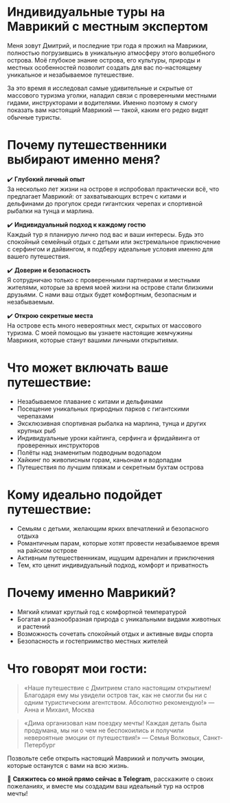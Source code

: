 # Индивидуальные туры на Маврикий с местным экспертом

Меня зовут Дмитрий, и последние три года я прожил на Маврикии, полностью погрузившись в уникальную атмосферу этого волшебного острова. Моё глубокое знание острова, его культуры, природы и местных особенностей позволит создать для вас по-настоящему уникальное и незабываемое путешествие.

За это время я исследовал самые удивительные и скрытые от массового туризма уголки, наладил связи с проверенными местными гидами, инструкторами и водителями. Именно поэтому я смогу показать вам настоящий Маврикий — такой, каким его редко видят обычные туристы.

# Почему путешественники выбирают именно меня?

✔️ **Глубокий личный опыт**  
За несколько лет жизни на острове я испробовал практически всё, что предлагает Маврикий: от захватывающих встреч с китами и дельфинами до прогулок среди гигантских черепах и спортивной рыбалки на тунца и марлина.

✔️ **Индивидуальный подход к каждому гостю**  
Каждый тур я планирую лично под вас и ваши интересы. Будь это спокойный семейный отдых с детьми или экстремальное приключение с серфингом и дайвингом, я подберу идеальные условия именно для вашего путешествия.

✔️ **Доверие и безопасность**  
Я сотрудничаю только с проверенными партнерами и местными жителями, которые за время моей жизни на острове стали близкими друзьями. С нами ваш отдых будет комфортным, безопасным и незабываемым.

✔️ **Открою секретные места**  
На острове есть много невероятных мест, скрытых от массового туризма. С моей помощью вы узнаете настоящие жемчужины Маврикия, которые станут вашими личными открытиями.

# Что может включать ваше путешествие:

- Незабываемое плавание с китами и дельфинами
- Посещение уникальных природных парков с гигантскими черепахами
- Эксклюзивная спортивная рыбалка на марлина, тунца и других крупных рыб
- Индивидуальные уроки кайтинга, серфинга и фридайвинга от проверенных инструкторов
- Полёты над знаменитым подводным водопадом
- Хайкинг по живописным горам, каньонам и водопадам
- Путешествия по лучшим пляжам и секретным бухтам острова

# Кому идеально подойдет путешествие:

- Семьям с детьми, желающим ярких впечатлений и безопасного отдыха
- Романтичным парам, которые хотят провести незабываемое время на райском острове
- Активным путешественникам, ищущим адреналин и приключения
- Тем, кто ценит индивидуальный подход, комфорт и приватность

# Почему именно Маврикий?

- Мягкий климат круглый год с комфортной температурой
- Богатая и разнообразная природа с уникальными видами животных и растений
- Возможность сочетать спокойный отдых и активные виды спорта
- Безопасность и гостеприимство местных жителей

# Что говорят мои гости:

> «Наше путешествие с Дмитрием стало настоящим открытием! Благодаря ему мы увидели остров так, как не смогли бы ни с одним туристическим агентством. Абсолютно рекомендую!» — Анна и Михаил, Москва

> «Дима организовал нам поездку мечты! Каждая деталь была продумана, мы ни о чем не беспокоились и получили невероятные эмоции от путешествия!» — Семья Волковых, Санкт-Петербург

Позвольте себе открыть настоящий Маврикий и получить эмоции, которые останутся с вами на всю жизнь.

📩 **Свяжитесь со мной прямо сейчас в Telegram**, расскажите о своих пожеланиях, и вместе мы создадим ваш идеальный тур на остров мечты!

